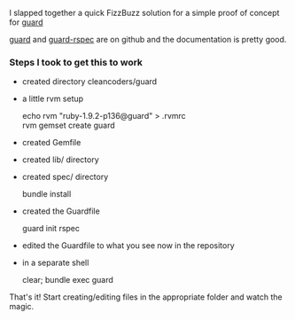 
I slapped together a quick FizzBuzz solution for a simple proof of concept for [guard](https://github.com/guard/guard)

[guard](https://github.com/guard/guard) and [guard-rspec](https://github.com/guard/guard-rspec) are on github and the documentation is pretty good.

### Steps I took to get this to work ###
- created directory cleancoders/guard
- a little rvm setup

    echo rvm "ruby-1.9.2-p136@guard" > .rvmrc  
    rvm gemset create guard

- created Gemfile
- created lib/ directory
- created spec/ directory

    bundle install  

- created the Guardfile

    guard init rspec

- edited the Guardfile to what you see now in the repository
- in a separate shell

    clear; bundle exec guard


That's it! Start creating/editing files in the appropriate folder and watch the magic.




